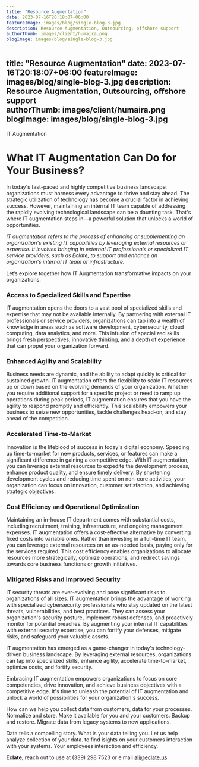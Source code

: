```yaml
---
title: "Resource Augmentation"
date: 2023-07-16T20:18:07+06:00
featureImage: images/blog/single-blog-3.jpg
description: Resource Augmentation, Outsourcing, offshore support  
authorThumb: images/client/humaira.png
blogImage: images/blog/single-blog-3.jpg
---
```

title: "Resource Augmentation"
date: 2023-07-16T20:18:07+06:00
featureImage: images/blog/single-blog-3.jpg
description: Resource Augmentation, Outsourcing, offshore support  
authorThumb: images/client/humaira.png
blogImage: images/blog/single-blog-3.jpg
---
IT Augmentation
# What IT Augmentation Can Do for Your Business? #
In today's fast-paced and highly competitive business landscape, organizations must harness every advantage to thrive and stay ahead. The strategic utilization of technology has become a crucial factor in achieving success. However, maintaining an internal IT team capable of addressing the rapidly evolving technological landscape can be a daunting task. That's where IT augmentation steps in—a powerful solution that unlocks a world of opportunities.  

*IT augmentation refers to the process of enhancing or supplementing an organization's existing IT capabilities by leveraging external resources or expertise. It involves bringing in external IT professionals or specialized IT service providers, such as Eclate,  to support and enhance an organization's internal IT team or infrastructure.*  

Let’s explore together how IT Augmentation transformative impacts on your organizations.  

### Access to Specialized Skills and Expertise ###  

IT augmentation opens the doors to a vast pool of specialized skills and expertise that may not be available internally. By partnering with external IT professionals or service providers, organizations can tap into a wealth of knowledge in areas such as software development, cybersecurity, cloud computing, data analytics, and more. This infusion of specialized skills brings fresh perspectives, innovative thinking, and a depth of experience that can propel your organization forward.  

### Enhanced Agility and Scalability ###

Business needs are dynamic, and the ability to adapt quickly is critical for sustained growth. IT augmentation offers the flexibility to scale IT resources up or down based on the evolving demands of your organization. Whether you require additional support for a specific project or need to ramp up operations during peak periods, IT augmentation ensures that you have the agility to respond promptly and efficiently. This scalability empowers your business to seize new opportunities, tackle challenges head-on, and stay ahead of the competition.  

### Accelerated Time-to-Market ###
 Innovation is the lifeblood of success in today's digital economy. Speeding up time-to-market for new products, services, or features can make a significant difference in gaining a competitive edge. With IT augmentation, you can leverage external resources to expedite the development process, enhance product quality, and ensure timely delivery. By shortening development cycles and reducing time spent on non-core activities, your organization can focus on innovation, customer satisfaction, and achieving strategic objectives.
 ### Cost Efficiency and Operational Optimization ###

Maintaining an in-house IT department comes with substantial costs, including recruitment, training, infrastructure, and ongoing management expenses. IT augmentation offers a cost-effective alternative by converting fixed costs into variable ones. Rather than investing in a full-time IT team, you can leverage external resources on an as-needed basis, paying only for the services required. This cost efficiency enables organizations to allocate resources more strategically, optimize operations, and redirect savings towards core business functions or growth initiatives.  

### Mitigated Risks and Improved Security ###  
IT security threats are ever-evolving and pose significant risks to organizations of all sizes. IT augmentation brings the advantage of working with specialized cybersecurity professionals who stay updated on the latest threats, vulnerabilities, and best practices. They can assess your organization's security posture, implement robust defenses, and proactively monitor for potential breaches. By augmenting your internal IT capabilities with external security expertise, you can fortify your defenses, mitigate risks, and safeguard your valuable assets.  

IT augmentation has emerged as a game-changer in today's technology-driven business landscape. By leveraging external resources, organizations can tap into specialized skills, enhance agility, accelerate time-to-market, optimize costs, and fortify security. 

Embracing IT augmentation empowers organizations to focus on core competencies, drive innovation, and achieve business objectives with a competitive edge. It's time to unleash the potential of IT augmentation and unlock a world of possibilities for your organization's success.

How can we help you collect data from customers, data for your processes. Normalize and store. Make it available for you and your customers. Backup and restore. Migrate data from legacy systems to new applications. 

Data tells a compelling story. What is your data telling you. Let us help analyze collection of your data. to find isights on your customers interaction with your systems. Your employees interaction and efficiency. 

__Eclate__, reach out to use at (339) 298 7523 or e mail ali@eclate.us
